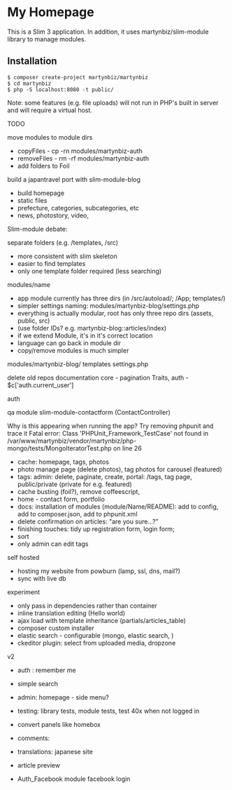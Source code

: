 # My Homepage #

This is a Slim 3 application. In addition, it uses martynbiz/slim-module library
to manage modules.

## Installation ##

```
$ composer create-project martynbiz/martynbiz
$ cd martynbiz
$ php -S localhost:8080 -t public/
```

Note: some features (e.g. file uploads) will not run in PHP's built in server
and will require a virtual host.




TODO

move modules to module dirs
* copyFiles - cp -rn modules/martynbiz-auth
* removeFiles - rm -rf modules/martynbiz-auth
* add folders to Foil

build a japantravel port with slim-module-blog
* build homepage
* static files
* prefecture, categories, subcategories, etc
* news, photostory, video,





Slim-module debate:

separate folders (e.g. /templates, /src)
* more consistent with slim skeleton
* easier to find templates
* only one template folder required (less searching)

modules/name
* app module currently has three dirs (in /src/autoload/; /App; templates/)
* simpler settings naming: modules/martynbiz-blog/settings.php
* everything is actually modular, root has only three repo dirs (assets, public, src)
* (use folder IDs? e.g. martynbiz-blog::articles/index)
* if we extend Module, it's in it's correct location
* language can go back in module dir
* copy/remove modules is much simpler


modules/martynbiz-blog/
  templates
  settings.php




delete old repos
documentation
  core - pagination Traits,
  auth - $c['auth.current_user']



auth




qa module
slim-module-contactform (ContactController)


Why is this appearing when running the app? Try removing phpunit and trace it
Fatal error: Class 'PHPUnit_Framework_TestCase' not found in /var/www/martynbiz/vendor/martynbiz/php-mongo/tests/MongoIteratorTest.php on line 26




* cache: homepage, tags, photos
* photo manage page (delete photos), tag photos for carousel (featured)
* tags: admin: delete, paginate, create, portal: /tags, tag page, public/private (private for e.g. featured)
* cache busting (foil?), remove coffeescript,
* home - contact form, portfolio
* docs: installation of modules (module/Name/README): add to config, add to composer.json, add to phpunit.xml
* delete confirmation on articles: "are you sure...?"
* finishing touches: tidy up registration form, login form;
* sort
* only admin can edit tags

self hosted
* hosting my website from powburn (lamp, ssl, dns, mail?)
* sync with live db

experiment
* only pass in dependencies rather than container
* inline translation editing (<span data-translation="hello_world">Hello world</span>)
* ajax load with template inheritance (partials/articles_table)
* composer custom installer
* elastic search - configurable (mongo, elastic search, )
* ckeditor plugin: select from uploaded media, dropzone

v2
* auth : remember me
* simple search
* admin: homepage - side menu?
* testing: library tests, module tests, test 40x when not logged in

* convert panels like homebox
* comments:
* translations: japanese site
* article preview
* Auth_Facebook module facebook login

